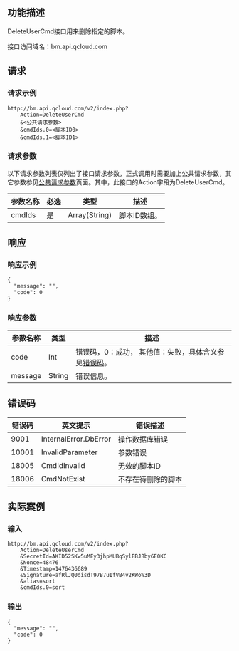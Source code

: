 ## 功能描述

DeleteUserCmd接口用来删除指定的脚本。

接口访问域名：bm.api.qcloud.com

## 请求

### 请求示例
```
http://bm.api.qcloud.com/v2/index.php?
	Action=DeleteUserCmd
	&<公共请求参数>
	&cmdIds.0=<脚本ID0>
	&cmdIds.1=<脚本ID1>
```

### 请求参数
以下请求参数列表仅列出了接口请求参数，正式调用时需要加上公共请求参数，其它参数参见[公共请求参数](/doc/api/456/6718)页面。其中，此接口的Action字段为DeleteUserCmd。

| 参数名称    | 必选   | 类型     | 描述                      |
| ------- | ---- | ------ | ----------------------- |
| cmdIds   | 是    | Array(String) | 脚本ID数组。                   |


## 响应

### 响应示例
```
{
  "message": "",
  "code": 0
}
```

### 响应参数
| 参数名称    | 类型     | 描述                                       |
| ------- | ------ | ---------------------------------------- |
| code    | Int    | 错误码，0：成功， 其他值：失败，具体含义参见[错误码](/doc/api/456/6725)。 |
| message | String | 错误信息。                                    |


## 错误码

| 错误码   | 英文提示                  | 错误描述    |
| ----- | --------------------- | ------- |
| 9001  | InternalError.DbError | 操作数据库错误 |
| 10001 | InvalidParameter      | 参数错误    |
| 18005 | CmdIdInvalid          | 无效的脚本ID   |
| 18006 | CmdNotExist           | 不存在待删除的脚本        |



## 实际案例

### 输入

```
http://bm.api.qcloud.com/v2/index.php?
	Action=DeleteUserCmd
	&SecretId=AKID52SKw5uMEy3jhpMUBqSylEBJBby6E0KC
	&Nonce=48476
	&Timestamp=1476436689
	&Signature=afRlJQ0disdT97B7uIfVB4v2KWo%3D
	&alias=sort
	&cmdIds.0=sort
```

### 输出

```
{
  "message": "",
  "code": 0
}
```